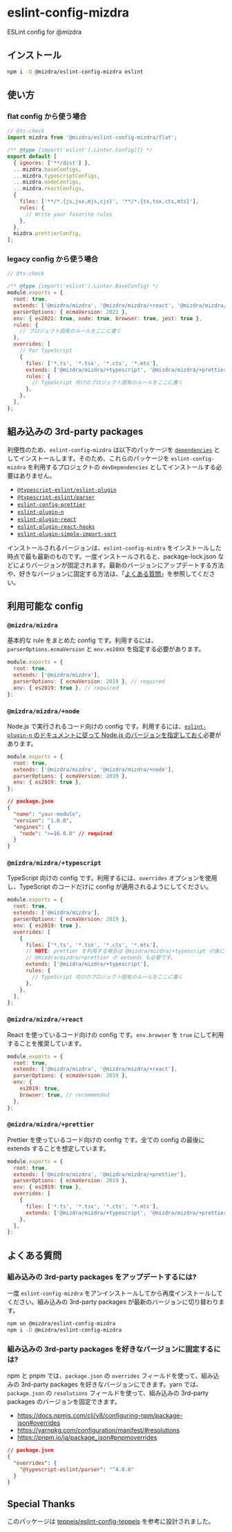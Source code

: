 # eslint-config-mizdra

ESLint config for @mizdra

## インストール

```bash
npm i -D @mizdra/eslint-config-mizdra eslint
```

## 使い方

### flat config から使う場合

```javascript
// @ts-check
import mizdra from '@mizdra/eslint-config-mizdra/flat';

/** @type {import('eslint').Linter.Config[]} */
export default [
  { ignores: ['**/dist'] },
  ...mizdra.baseConfigs,
  ...mizdra.typescriptConfigs,
  ...mizdra.nodeConfigs,
  ...mizdra.reactConfigs,
  {
    files: ['**/*.{js,jsx,mjs,cjs}', '**/*.{ts,tsx,cts,mts}'],
    rules: {
      // Write your favorite rules
    },
  },
  mizdra.prettierConfig,
];
```

### legacy config から使う場合

```javascript
// @ts-check

/** @type {import('eslint').Linter.BaseConfig} */
module.exports = {
  root: true,
  extends: ['@mizdra/mizdra', '@mizdra/mizdra/+react', '@mizdra/mizdra/+prettier'],
  parserOptions: { ecmaVersion: 2021 },
  env: { es2021: true, node: true, browser: true, jest: true },
  rules: {
    // プロジェクト固有のルールをここに書く
  },
  overrides: [
    // For TypeScript
    {
      files: ['*.ts', '*.tsx', '*.cts', '*.mts'],
      extends: ['@mizdra/mizdra/+typescript', '@mizdra/mizdra/+prettier'],
      rules: {
        // TypeScript 向けのプロジェクト固有のルールをここに書く
      },
    },
  ],
};
```

## 組み込みの 3rd-party packages

利便性のため、`eslint-config-mizdra` は以下のパッケージを [`dependencies`](https://docs.npmjs.com/cli/v8/configuring-npm/package-json#dependencies) としてインストールします。そのため、これらのパッケージを `eslint-config-mizdra` を利用するプロジェクトの `devDependencies` としてインストールする必要はありません。

- [`@typescript-eslint/eslint-plugin`](https://www.npmjs.com/package/@typescript-eslint/eslint-plugin)
- [`@typescript-eslint/parser`](https://www.npmjs.com/package/@typescript-eslint/parser)
- [`eslint-config-prettier`](https://www.npmjs.com/package/eslint-config-prettier)
- [`eslint-plugin-n`](https://www.npmjs.com/package/eslint-plugin-n)
- [`eslint-plugin-react`](https://www.npmjs.com/package/eslint-plugin-react)
- [`eslint-plugin-react-hooks`](https://www.npmjs.com/package/eslint-plugin-react-hooks)
- [`eslint-plugin-simple-import-sort`](https://www.npmjs.com/package/eslint-plugin-simple-import-sort)

インストールされるバージョンは、`eslint-config-mizdra` をインストールした時点で最も最新のものです。一度インストールされると、package-lock.json などによりバージョンが固定されます。最新のバージョンにアップデートする方法や、好きなバージョンに固定する方法は、「[よくある質問](#よくある質問)」を参照してください。

## 利用可能な config

### `@mizdra/mizdra`

基本的な rule をまとめた config です。利用するには、`parserOptions.ecmaVersion` と `env.es20XX` を指定する必要があります。

```js
module.exports = {
  root: true,
  extends: ['@mizdra/mizdra'],
  parserOptions: { ecmaVersion: 2019 }, // required
  env: { es2019: true }, // required
};
```

### `@mizdra/mizdra/+node`

Node.js で実行されるコード向けの config です。利用するには、[`eslint-plugin-n` のドキュメントに従って Node.js のバージョンを指定しておく](https://github.com/eslint-community/eslint-plugin-n#configured-nodejs-version-range)必要があります。

```js
module.exports = {
  root: true,
  extends: ['@mizdra/mizdra', '@mizdra/mizdra/+node'],
  parserOptions: { ecmaVersion: 2019 },
  env: { es2019: true },
};
```

```json
// package.json
{
  "name": "your-module",
  "version": "1.0.0",
  "engines": {
    "node": ">=16.0.0" // required
  }
}
```

### `@mizdra/mizdra/+typescript`

TypeScript 向けの config です。利用するには、`overrides` オプションを使用し、TypeScript のコードだけに config が適用されるようにしてください。

```js
module.exports = {
  root: true,
  extends: ['@mizdra/mizdra'],
  parserOptions: { ecmaVersion: 2019 },
  env: { es2019: true },
  overrides: [
    {
      files: ['*.ts', '*.tsx', '*.cts', '*.mts'],
      // NOTE: prettier を利用する場合は @mizdra/mizdra/+typescript の後に
      // @mizdra/mizdra/+prettier の extends も必要です。
      extends: ['@mizdra/mizdra/+typescript'],
      rules: {
        // TypeScript 向けのプロジェクト固有のルールをここに書く
      },
    },
  ],
};
```

### `@mizdra/mizdra/+react`

React を使っているコード向けの config です。`env.browser` を `true` にして利用することを推奨しています。

```js
module.exports = {
  root: true,
  extends: ['@mizdra/mizdra', '@mizdra/mizdra/+react'],
  parserOptions: { ecmaVersion: 2019 },
  env: {
    es2019: true,
    browser: true, // recommended
  },
};
```

### `@mizdra/mizdra/+prettier`

Prettier を使っているコード向けの config です。全ての config の最後に extends することを想定しています。

```js
module.exports = {
  root: true,
  extends: ['@mizdra/mizdra', '@mizdra/mizdra/+prettier'],
  parserOptions: { ecmaVersion: 2019 },
  env: { es2019: true },
  overrides: [
    {
      files: ['*.ts', '*.tsx', '*.cts', '*.mts'],
      extends: ['@mizdra/mizdra/+typescript', '@mizdra/mizdra/+prettier'],
    },
  ],
};
```

## よくある質問

### 組み込みの 3rd-party packages をアップデートするには?

一度 `eslint-config-mizdra` をアンインストールしてから再度インストールしてください。組み込みの 3rd-party packages が最新のバージョンに切り替わります。

```bash
npm un @mizdra/eslint-config-mizdra
npm i -D @mizdra/eslint-config-mizdra
```

### 組み込みの 3rd-party packages を好きなバージョンに固定するには?

npm と pnpm では、`package.json` の `overrides` フィールドを使って、組み込みの 3rd-party packages を好きなバージョンにできます。yarn では、`package.json` の `resolutions` フィールドを使って、組み込みの 3rd-party packages のバージョンを固定できます。

- https://docs.npmjs.com/cli/v8/configuring-npm/package-json#overrides
- https://yarnpkg.com/configuration/manifest/#resolutions
- https://pnpm.io/ja/package_json#pnpmoverrides

```json
// package.json
{
  "overrides": {
    "@typescript-eslint/parser": "^4.0.0"
  }
}
```

## Special Thanks

このパッケージは [teppeis/eslint-config-teppeis](https://github.com/teppeis/eslint-config-teppeis) を参考に設計されました。
